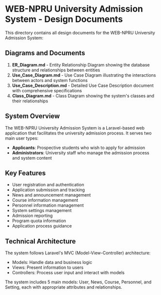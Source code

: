 # WEB-NPRU University Admission System - Design Documents

This directory contains all design documents for the WEB-NPRU University Admission System:

## Diagrams and Documents

1. **ER_Diagram.md** - Entity Relationship Diagram showing the database structure and relationships between entities
2. **Use_Case_Diagram.md** - Use Case Diagram illustrating the interactions between actors and system functions
3. **Use_Case_Description.md** - Detailed Use Case Description document with comprehensive specifications
4. **Class_Diagram.md** - Class Diagram showing the system's classes and their relationships

## System Overview

The WEB-NPRU University Admission System is a Laravel-based web application that facilitates the university admission process. It serves two main user types:

- **Applicants**: Prospective students who wish to apply for admission
- **Administrators**: University staff who manage the admission process and system content

## Key Features

- User registration and authentication
- Application submission and tracking
- News and announcement management
- Course information management
- Personnel information management
- System settings management
- Admission reporting
- Program quota information
- Application process guidance

## Technical Architecture

The system follows Laravel's MVC (Model-View-Controller) architecture:
- Models: Handle data and business logic
- Views: Present information to users
- Controllers: Process user input and interact with models

The system includes 5 main models: User, News, Course, Personnel, and Setting, each with appropriate attributes and relationships.